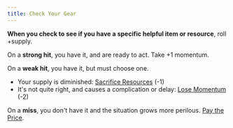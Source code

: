 ```yaml
---
title: Check Your Gear
---
```


**When you check to see if you have a specific helpful item or resource**, roll +supply.

On a **strong hit**, you have it, and are ready to act. Take +1 momentum.

On a **weak hit**, you have it, but must choose one.

- Your supply is diminished: [Sacrifice Resources](/moves/suffer/sacrifice_resources) (-1)
- It's not quite right, and causes a complication or delay: [Lose Momentum](/moves/suffer/lose_momentum) (-2)

On a **miss**, you don't have it and the situation grows more perilous. [Pay the Price](/moves/fate/pay_the_price).

